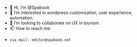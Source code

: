 - 👋 Hi, I’m @Spabook
- 👀 I’m interested in wordpress customzation, user experience, automation.
- 💞️ I’m looking to collaborate on UX in tourism.
- 📫 How to reach me: 
-     via mail: editor@spabook.net

<!---
Spabook/Spabook is a ✨ special ✨ repository because its `README.md` (this file) appears on your GitHub profile.
You can click the Preview link to take a look at your changes.
--->
